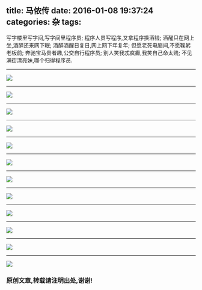 title: 马侬传
date: 2016-01-08 19:37:24
categories: 杂
tags:
---
写字楼里写字间,写字间里程序员;
程序人员写程序,又拿程序换酒钱;
酒醒只在网上坐,酒醉还来网下眠;
酒醉酒醒日复日,网上网下年复年;
但愿老死电脑间,不愿鞠躬老板前;
奔驰宝马贵者趣,公交自行程序员;
别人笑我忒疯癫,我笑自己命太贱;
不见满街漂亮妹,哪个归得程序员. 

- - -
![](http://images.wgq.name/mnz1.jpg)
- - -
![](http://images.wgq.name/mnz2.jpg)
- - -
![](http://images.wgq.name/mnz3.jpg)
- - -
![](http://images.wgq.name/mnz4.jpg)
- - -
![](http://images.wgq.name/mnz5.jpg)
- - -
![](http://images.wgq.name/mnz6.jpg)
- - -
![](http://images.wgq.name/mnz7.jpg)
- - -
![](http://images.wgq.name/mnz8.jpg)
- - -
![](http://images.wgq.name/mnz9.jpg)
- - -
![](http://images.wgq.name/mnz10.jpg)
- - -
![](http://images.wgq.name/mnz11.jpg)
- - -
![](http://images.wgq.name/mnz12.jpg)

### 原创文章,转载请注明出处,谢谢! ###


